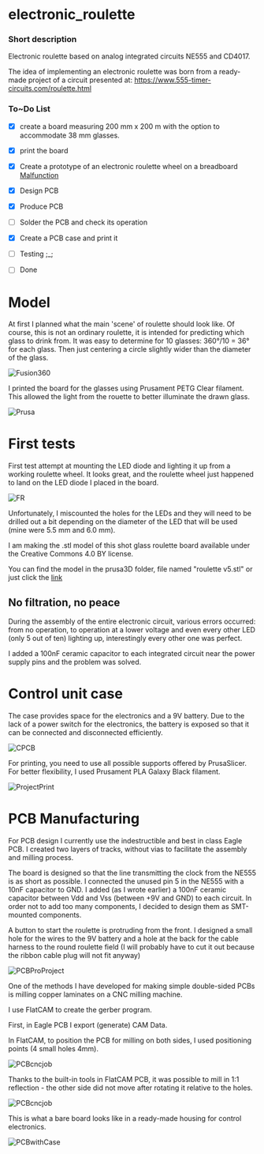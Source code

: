 # electronic_roulette
### Short description
Electronic roulette based on analog integrated circuits NE555 and CD4017.

The idea of ​​implementing an electronic roulette was born from a ready-made project of a circuit presented at: https://www.555-timer-circuits.com/roulette.html

### To~Do List

- [x] create a board measuring 200 mm x 200 m with the option to accommodate 38 mm glasses.
- [x] print the board
- [x] Create a prototype of an electronic roulette wheel on a breadboard [Malfunction](#no-filtration-no-peace)
- [x] Design PCB
- [x] Produce PCB
- [ ] Solder the PCB and check its operation
- [x] Create a PCB case and print it
- [ ] Testing ;_;
- [ ] Done


# Model

At first I planned what the main 'scene' of roulette should look like. Of course, this is not an ordinary roulette, it is intended for predicting which glass to drink from.
It was easy to determine for 10 glasses: 360°/10 = 36° for each glass. Then just centering a circle slightly wider than the diameter of the glass.

 ![Fusion360](pic/fusionview.png)

I printed the board for the glasses using Prusament PETG Clear filament. This allowed the light from the rouette to better illuminate the drawn glass.

![Prusa](pic/processprint.png)


# First tests

First test attempt at mounting the LED diode and lighting it up from a working roulette wheel. It looks great, and the roulette wheel just happened to land on the LED diode I placed in the board.

![FR](pic/prerulette.jpg)

Unfortunately, I miscounted the holes for the LEDs and they will need to be drilled out a bit depending on the diameter of the LED that will be used (mine were 5.5 mm and 6.0 mm).

I am making the .stl model of this shot glass roulette board available under the Creative Commons 4.0 BY license.

You can find the model in the prusa3D folder, file named "roulette v5.stl" or just click the [link](prusa3D/ruletka%20v5.stl)



## No filtration, no peace

During the assembly of the entire electronic circuit, various errors occurred: from no operation, to operation at a lower voltage and even every other LED (only 5 out of ten) lighting up, interestingly every other one was perfect.

I added a 100nF ceramic capacitor to each integrated circuit near the power supply pins and the problem was solved.


# Control unit case

The case provides space for the electronics and a 9V battery. Due to the lack of a power switch for the electronics, the battery is exposed so that it can be connected and disconnected efficiently.

![CPCB](pic/t3points.png)

For printing, you need to use all possible supports offered by PrusaSlicer. For better flexibility, I used Prusament PLA Galaxy Black filament.


![ProjectPrint](pic/procesprint2.png)

# PCB Manufacturing

For PCB design I currently use the indestructible and best in class Eagle PCB. I created two layers of tracks, without vias to facilitate the assembly and milling process.

The board is designed so that the line transmitting the clock from the NE555 is as short as possible. I connected the unused pin 5 in the NE555 with a 10nF capacitor to GND. I added (as I wrote earlier) a 100nF ceramic capacitor between Vdd and Vss (between +9V and GND) to each circuit. In order not to add too many components, I decided to design them as SMT-mounted components.

A button to start the roulette is protruding from the front. I designed a small hole for the wires to the 9V battery and a hole at the back for the cable harness to the round roulette field (I will probably have to cut it out because the ribbon cable plug will not fit anyway)


![PCBProProject](pic/boardPCB.png)


One of the methods I have developed for making simple double-sided PCBs is milling copper laminates on a CNC milling machine.

I use FlatCAM to create the gerber program.

First, in Eagle PCB I export (generate) CAM Data.

In FlatCAM, to position the PCB for milling on both sides, I used positioning points (4 small holes 4mm).


![PCBcncjob](pic/createCNC.jpg)

Thanks to the built-in tools in FlatCAM PCB, it was possible to mill in 1:1 reflection - the other side did not move after rotating it relative to the holes. 


![PCBcncjob](pic/fantasticPCB.png)

This is what a bare board looks like in a ready-made housing for control electronics.

![PCBwithCase](pic/inCaseNakedPCB.jpg)